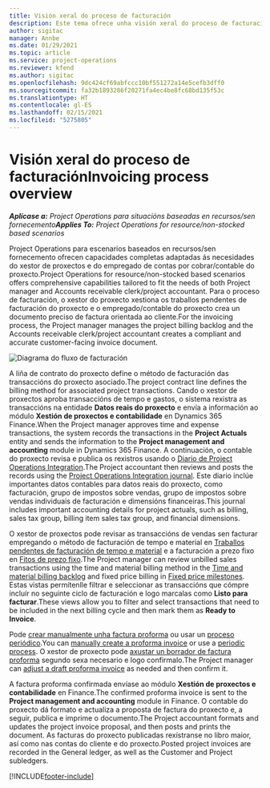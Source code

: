 ```yaml
---
title: Visión xeral do proceso de facturación
description: Este tema ofrece unha visión xeral do proceso de facturación en Project Operations para escenarios baseados en recursos/sen fornecemento.
author: sigitac
manager: Annbe
ms.date: 01/29/2021
ms.topic: article
ms.service: project-operations
ms.reviewer: kfend
ms.author: sigitac
ms.openlocfilehash: 9dc424cf69abfccc10bf551272a14e5cefb3dff0
ms.sourcegitcommit: fa32b1893286f20271fa4ec4be8fc68bd135f53c
ms.translationtype: HT
ms.contentlocale: gl-ES
ms.lasthandoff: 02/15/2021
ms.locfileid: "5275805"
---
```

# <a name="invoicing-process-overview"></a><span data-ttu-id="bf258-103">Visión xeral do proceso de facturación</span><span class="sxs-lookup"><span data-stu-id="bf258-103">Invoicing process overview</span></span>

<span data-ttu-id="bf258-104">_**Aplícase a:** Project Operations para situacións baseadas en recursos/sen fornecemento_</span><span class="sxs-lookup"><span data-stu-id="bf258-104">_**Applies To:** Project Operations for resource/non-stocked based scenarios_</span></span>

<span data-ttu-id="bf258-105">Project Operations para escenarios baseados en recursos/sen fornecemento ofrecen capacidades completas adaptadas ás necesidades do xestor de proxectos e do empregado de contas por cobrar/contable do proxecto.</span><span class="sxs-lookup"><span data-stu-id="bf258-105">Project Operations for resource/non-stocked based scenarios offers comprehensive capabilities tailored to fit the needs of both Project manager and Accounts receivable clerk/project accountant.</span></span> <span data-ttu-id="bf258-106">Para o proceso de facturación, o xestor do proxecto xestiona os traballos pendentes de facturación do proxecto e o empregado/contable do proxecto crea un documento preciso de factura orientada ao cliente.</span><span class="sxs-lookup"><span data-stu-id="bf258-106">For the invoicing process, the Project manager manages the project billing backlog and the Accounts receivable clerk/project accountant creates a compliant and accurate customer-facing invoice document.</span></span>

![Diagrama do fluxo de facturación](./media/invoicing-flow.png)

<span data-ttu-id="bf258-108">A liña de contrato do proxecto define o método de facturación das transaccións do proxecto asociado.</span><span class="sxs-lookup"><span data-stu-id="bf258-108">The project contract line defines the billing method for associated project transactions.</span></span> <span data-ttu-id="bf258-109">Cando o xestor de proxectos aproba transaccións de tempo e gastos, o sistema rexistra as transaccións na entidade **Datos reais do proxecto** e envía a información ao módulo **Xestión de proxectos e contabilidade** en Dynamics 365 Finance.</span><span class="sxs-lookup"><span data-stu-id="bf258-109">When the Project manager approves time and expense transactions, the system records the transactions in the **Project Actuals** entity and sends the information to the **Project management and accounting** module in Dynamics 365 Finance.</span></span> <span data-ttu-id="bf258-110">A continuación, o contable do proxecto revisa e publica os rexistros usando o [Diario de Project Operations Integration](../project-accounting/project-operations-integration-journal.md).</span><span class="sxs-lookup"><span data-stu-id="bf258-110">The Project accountant then reviews and posts the records using the [Project Operations Integration journal](../project-accounting/project-operations-integration-journal.md).</span></span> <span data-ttu-id="bf258-111">Este diario inclúe importantes datos contables para datos reais do proxecto, como facturación, grupo de impostos sobre vendas, grupo de impostos sobre vendas individuais de facturación e dimensións financeiras.</span><span class="sxs-lookup"><span data-stu-id="bf258-111">This journal includes important accounting details for project actuals, such as billing, sales tax group, billing item sales tax group, and financial dimensions.</span></span>

<span data-ttu-id="bf258-112">O xestor de proxectos pode revisar as transaccións de vendas sen facturar empregando o método de facturación de tempo e material en [Traballos pendentes de facturación de tempo e material](../proforma-invoicing/manage-billing-backlog.md#time-and-material-billing-backlog) e a facturación a prezo fixo en [Fitos de prezo fixo](../proforma-invoicing/manage-billing-backlog.md#fixed-price-milestones).</span><span class="sxs-lookup"><span data-stu-id="bf258-112">The Project manager can review unbilled sales transactions using the time and material billing method in the [Time and material billing backlog](../proforma-invoicing/manage-billing-backlog.md#time-and-material-billing-backlog) and fixed price billing in [Fixed price milestones](../proforma-invoicing/manage-billing-backlog.md#fixed-price-milestones).</span></span> <span data-ttu-id="bf258-113">Estas vistas permítenlle filtrar e seleccionar as transaccións que cómpre incluír no seguinte ciclo de facturación e logo marcalas como **Listo para facturar**.</span><span class="sxs-lookup"><span data-stu-id="bf258-113">These views allow you to filter and select transactions that need to be included in the next billing cycle and then mark them as **Ready to Invoice**.</span></span>

<span data-ttu-id="bf258-114">Pode [crear manualmente unha factura proforma](../proforma-invoicing/create-manual-proforma-invoice.md) ou usar un [proceso periódico](../proforma-invoicing/configure-automated-invoice-creation.md).</span><span class="sxs-lookup"><span data-stu-id="bf258-114">You can [manually create a proforma invoice](../proforma-invoicing/create-manual-proforma-invoice.md) or use a [periodic process](../proforma-invoicing/configure-automated-invoice-creation.md).</span></span> <span data-ttu-id="bf258-115">O xestor de proxecto pode [axustar un borrador de factura proforma](../proforma-invoicing/manage-proforma-invoice.md) segundo sexa necesario e logo confirmalo.</span><span class="sxs-lookup"><span data-stu-id="bf258-115">The Project manager can [adjust a draft proforma invoice](../proforma-invoicing/manage-proforma-invoice.md) as needed and then confirm it.</span></span>

<span data-ttu-id="bf258-116">A factura proforma confirmada envíase ao módulo **Xestión de proxectos e contabilidade** en Finance.</span><span class="sxs-lookup"><span data-stu-id="bf258-116">The confirmed proforma invoice is sent to the **Project management and accounting** module in Finance.</span></span> <span data-ttu-id="bf258-117">O contable do proxecto dá formato e actualiza a proposta de factura do proxecto e, a seguir, publica e imprime o documento.</span><span class="sxs-lookup"><span data-stu-id="bf258-117">The Project accountant formats and updates the project invoice proposal, and then posts and prints the document.</span></span> <span data-ttu-id="bf258-118">As facturas do proxecto publicadas rexístranse no libro maior, así como nas contas do cliente e do proxecto.</span><span class="sxs-lookup"><span data-stu-id="bf258-118">Posted project invoices are recorded in the General ledger, as well as the Customer and Project subledgers.</span></span>


[!INCLUDE[footer-include](../includes/footer-banner.md)]